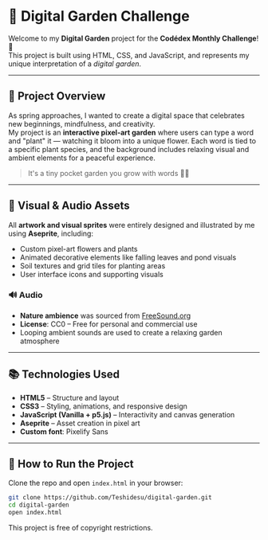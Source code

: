 # 🌱 Digital Garden Challenge

Welcome to my **Digital Garden** project for the **Codédex Monthly Challenge**! 🎉  
This project is built using HTML, CSS, and JavaScript, and represents my unique interpretation of a *digital garden*.

---

## 🌿 Project Overview

As spring approaches, I wanted to create a digital space that celebrates new beginnings, mindfulness, and creativity.  
My project is an **interactive pixel-art garden** where users can type a word and "plant" it — watching it bloom into a unique flower. Each word is tied to a specific plant species, and the background includes relaxing visual and ambient elements for a peaceful experience.

> It's a tiny pocket garden you grow with words 💬🌸

---

## 🎨 Visual & Audio Assets

All **artwork and visual sprites** were entirely designed and illustrated by me using **Aseprite**, including:

- Custom pixel-art flowers and plants
- Animated decorative elements like falling leaves and pond visuals
- Soil textures and grid tiles for planting areas
- User interface icons and supporting visuals

### 🔊 Audio

- **Nature ambience** was sourced from [FreeSound.org](https://freesound.org)  
- **License**: CC0 – Free for personal and commercial use  
- Looping ambient sounds are used to create a relaxing garden atmosphere

---

## 📚 Technologies Used

- **HTML5** – Structure and layout
- **CSS3** – Styling, animations, and responsive design
- **JavaScript (Vanilla + p5.js)** – Interactivity and canvas generation
- **Aseprite** – Asset creation in pixel art
- **Custom font**: Pixelify Sans

---

## 🚀 How to Run the Project

Clone the repo and open `index.html` in your browser:

```bash
git clone https://github.com/Teshidesu/digital-garden.git
cd digital-garden
open index.html
```

This project is free of copyright restrictions.



